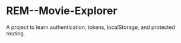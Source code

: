 # REM--Movie-Explorer
A project to learn authentication, tokens, localStorage, and protected routing.
